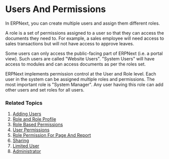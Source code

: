 
# Users And Permissions



In ERPNext, you can create multiple users and assign them different roles.


A role is a set of permissions assigned to a user so that they can access the documents they need to. For example, a sales employee will need access to sales transactions but will not have access to approve leaves.


Some users can only access the public-facing part of ERPNext (i.e. a portal view). Such users are called "Website Users". "System Users" will have access to modules and can access documents as per the roles set.


ERPNext implements permission control at the User and Role level. Each user in the system can be assigned multiple roles and permissions. The most important role is "System Manager". Any user having this role can add other users and set roles for all users.








### Related Topics


1. [Adding Users](/docs/en/setting-up/users-and-permissions/adding-users)
2. [Role and Role Profile](/docs/en/setting-up/users-and-permissions/role-and-role-profile)
3. [Role Based Permissions](/docs/en/setting-up/users-and-permissions/role-based-permissions)
4. [User Permissions](/docs/en/setting-up/users-and-permissions/user-permissions)
5. [Role Permission For Page And Report](/docs/en/setting-up/users-and-permissions/role-permission-for-page-and-report)
6. [Sharing](/docs/en/setting-up/users-and-permissions/sharing)
7. [Limited User](/docs/en/setting-up/users-and-permissions/limited-user)
8. [Administrator](/docs/en/setting-up/users-and-permissions/administrator)




